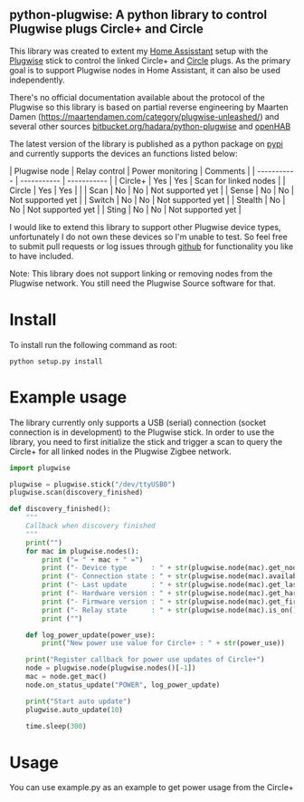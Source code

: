 ## python-plugwise: A python library to control Plugwise plugs Circle+ and Circle

This library was created to extent my [Home Assisstant](https://home-assistant.io) setup with the [Plugwise](https://plugwise.com) stick to control the linked Circle+ and [Circle](https://www.plugwise.com/en_US/products/circle) plugs.
As the primary goal is to support Plugwise nodes in Home Assistant, it can also be used independently.

There's no official documentation available about the protocol of the Plugwise so this library is based on partial reverse engineering by Maarten Damen (https://maartendamen.com/category/plugwise-unleashed/)
and several other sources [bitbucket.org/hadara/python-plugwise](https://bitbucket.org/hadara/python-plugwise/wiki/Home) and [openHAB](https://github.com/openhab/openhab-addons)

The latest version of the library is published as a python package on [pypi](https://pypi.python.org/pypi/python-plugwise) and currently supports the devices an functions listed below:

| Plugwise node | Relay control | Power monitoring | Comments |
| ----------- | ----------- | ----------- |
| Circle+ | Yes | Yes | Scan for linked nodes |
| Circle | Yes | Yes | |
| Scan | No | No | Not supported yet |
| Sense | No | No | Not supported yet |
| Switch | No | No | Not supported yet |
| Stealth | No | No | Not supported yet |
| Sting | No | No | Not supported yet |

I would like to extend this library to support other Plugwise device types, unfortunately I do not own these devices so I'm unable to test. So feel free to submit pull requests or log issues through [github](httpS://github.com/brefra/python-plugwise) for functionality you like to have included.

Note: This library does not support linking or removing nodes from the Plugwise network. You still need the Plugwise Source software for that.

# Install
To install run the following command as root:
```
python setup.py install
```

# Example usage

The library currently only supports a USB (serial) connection (socket connection is in development) to the Plugwise stick. In order to use the library, you need to first initialize the stick and trigger a scan to query the Circle+ for all linked nodes in the Plugwise Zigbee network.


```python
import plugwise

plugwise = plugwise.stick("/dev/ttyUSB0")
plugwise.scan(discovery_finished)

def discovery_finished():
    """
    Callback when discovery finished
    """
    print("")
    for mac in plugwise.nodes():
        print ("= " + mac + " =")
        print ("- Device type      : " + str(plugwise.node(mac).get_node_type()))
        print ("- Connection state : " + str(plugwise.node(mac).available))
        print ("- Last update      : " + str(plugwise.node(mac).get_last_update()))
        print ("- Hardware version : " + str(plugwise.node(mac).get_hardware_version()))
        print ("- Firmware version : " + str(plugwise.node(mac).get_firmware_version()))
        print ("- Relay state      : " + str(plugwise.node(mac).is_on()))
        print ("")

    def log_power_update(power_use):
        print("New power use value for Circle+ : " + str(power_use))

    print("Register callback for power use updates of Circle+")
    node = plugwise.node(plugwise.nodes()[-1])
    mac = node.get_mac()
    node.on_status_update("POWER", log_power_update)

    print("Start auto update")
    plugwise.auto_update(10)

    time.sleep(300)
```

# Usage
You can use example.py as an example to get power usage from the Circle+
